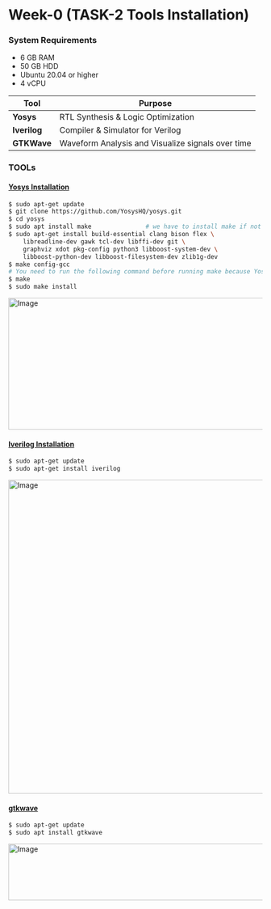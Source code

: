 
# Week-0 (TASK-2 Tools Installation)

### **System Requirements**
- 6 GB RAM
- 50 GB HDD
- Ubuntu 20.04 or higher
- 4 vCPU

| Tool | Purpose | 
|------|---------|
| **Yosys** | RTL Synthesis & Logic Optimization |
| **Iverilog** | Compiler & Simulator for Verilog |
| **GTKWave** | Waveform Analysis and Visualize signals over time|

### **TOOLs**

#### <ins>**Yosys Installation**</ins>
```bash
$ sudo apt-get update
$ git clone https://github.com/YosysHQ/yosys.git
$ cd yosys
$ sudo apt install make               # we have to install make if not installed
$ sudo apt-get install build-essential clang bison flex \
    libreadline-dev gawk tcl-dev libffi-dev git \
    graphviz xdot pkg-config python3 libboost-system-dev \
    libboost-python-dev libboost-filesystem-dev zlib1g-dev
$ make config-gcc
# You need to run the following command before running make because Yosys build depends on a Git submodule called abc, which hasn't been initialized yet.
$ make 
$ sudo make install
```
<img width="806" height="261" alt="Image" src="https://github.com/user-attachments/assets/decf1167-b3c0-4974-8c2c-49a6321e7841" />

#### <ins>**Iverilog Installation**</ins>
```bash
$ sudo apt-get update
$ sudo apt-get install iverilog
```
<img width="887" height="621" alt="Image" src="https://github.com/user-attachments/assets/f685cdd0-6f77-4c97-a70d-e593c790d2ae" />

#### <ins>**gtkwave**</ins>
```bash
$ sudo apt-get update
$ sudo apt install gtkwave
```

<img width="903" height="112" alt="Image" src="https://github.com/user-attachments/assets/4d616228-f2a0-492d-8abf-1b4cf38147c9" />



